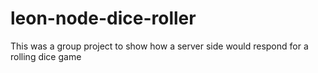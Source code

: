 # leon-node-dice-roller
This was a group project to show how a server side would respond for a rolling dice game
